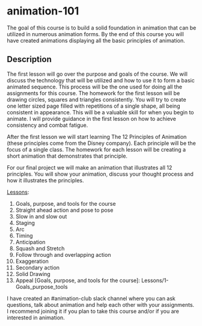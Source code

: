 # animation-101
The goal of this course is to build a solid foundation in animation that can be utilized in numerous animation forms. By the end of this course you will have created animations displaying all the basic principles of animation.

## Description
The first lesson will go over the purpose and goals of the course. We will discuss the technology that will be utilized and how to use it to form a basic animated sequence. This process will be the one used for doing all the assignments for this course. The homework for the first lesson will be drawing circles, squares and triangles consistently. You will try to create one letter sized page filled with repetitions of a single shape, all being consistent in appearance. This will be a valuable skill for when you begin to animate. I will provide guidance in the first lesson on how to achieve consistency and combat fatigue.

After the first lesson  we will start learning The 12 Principles of Animation (these principles come from the Disney company). Each principle will be the focus of a single class. The homework for each lesson will be creating a short animation that demonstrates that principle.

For our final project we will make an animation that illustrates all 12 principles. You will show your animation, discuss your thought process and how it illustrates the principles.

[Lessons](/Lessons):

1. Goals, purpose, and tools for the course
2. Straight ahead action and pose to pose
3. Slow in and slow out
4. Staging
5. Arc
6. Timing
7. Anticipation
8. Squash and Stretch
9. Follow through and overlapping action
10. Exaggeration
11. Secondary action
12. Solid Drawing
13. Appeal
[Goals, purpose, and tools for the course]: Lessons/1-Goals_purpose_tools

I have created an #animation-club slack channel where you can ask questions, talk about animation and help each other with your assignments. I recommend joining it if you plan to take this course and/or if you are interested in animation.
